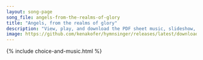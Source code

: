 ```yaml
---
layout: song-page
song_file: angels-from-the-realms-of-glory
title: "Angels, from the realms of glory"
description: "View, play, and download the PDF sheet music, slideshow, and audio. Lyrics: Angels from the realms of glory, wing your flight o'er all the earth. As you sang creation's story, now proclaim Messiah's birth;    come and worship,... english christian winter 4part chords"
image: https://github.com/kenakofer/hymnsinger/releases/latest/download/angels-from-the-realms-of-glory-trad.png
---
```


{% include choice-and-music.html %}